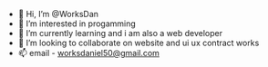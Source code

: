 - 👋 Hi, I’m @WorksDan
- 👀 I’m interested in progamming
- 🌱 I’m currently learning and i am also a web developer
- 💞️ I’m looking to collaborate on website and ui ux contract works
- 📫 email - worksdaniel50@gmail.com

<!---
WorksDan/WorksDan is a ✨ special ✨ repository because its `README.md` (this file) appears on your GitHub profile.
You can click the Preview link to take a look at your changes.
--->
